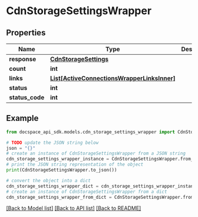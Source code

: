 # CdnStorageSettingsWrapper

## Properties

Name | Type | Description | Notes
------------ | ------------- | ------------- | -------------
**response** | [**CdnStorageSettings**](CdnStorageSettings.md) |  | [optional] 
**count** | **int** |  | [optional] 
**links** | [**List[ActiveConnectionsWrapperLinksInner]**](ActiveConnectionsWrapperLinksInner.md) |  | [optional] 
**status** | **int** |  | [optional] 
**status_code** | **int** |  | [optional] 

## Example

```python
from docspace_api_sdk.models.cdn_storage_settings_wrapper import CdnStorageSettingsWrapper

# TODO update the JSON string below
json = "{}"
# create an instance of CdnStorageSettingsWrapper from a JSON string
cdn_storage_settings_wrapper_instance = CdnStorageSettingsWrapper.from_json(json)
# print the JSON string representation of the object
print(CdnStorageSettingsWrapper.to_json())

# convert the object into a dict
cdn_storage_settings_wrapper_dict = cdn_storage_settings_wrapper_instance.to_dict()
# create an instance of CdnStorageSettingsWrapper from a dict
cdn_storage_settings_wrapper_from_dict = CdnStorageSettingsWrapper.from_dict(cdn_storage_settings_wrapper_dict)
```
[[Back to Model list]](../README.md#documentation-for-models) [[Back to API list]](../README.md#documentation-for-api-endpoints) [[Back to README]](../README.md)


